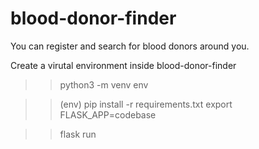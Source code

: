 # blood-donor-finder
You can register and search for blood donors around you.


Create a virutal environment inside blood-donor-finder
>> python3 -m venv env

>> (env) pip install -r requirements.txt
>> export FLASK_APP=codebase

>> flask run

